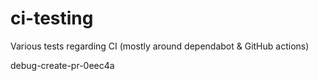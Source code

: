 # ci-testing

Various tests regarding CI (mostly around dependabot & GitHub actions)

debug-create-pr-0eec4a

